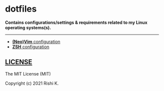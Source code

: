 # dotfiles

**Contains configurations/settings & requirements related to my Linux operating systems(s).**

---

- [**(Neo)Vim** configuration](https://github.com/CodesOfRishi/linux-gnu-conf/tree/main/.config/nvim)
- [**ZSH** configuration](https://github.com/CodesOfRishi/linux-gnu-conf/tree/main/.config/.zsh)

## [LICENSE](https://github.com/CodesOfRishi/linux-gnu-conf/blob/main/LICENSE)

The MIT License (MIT)

Copyright (c) 2021 Rishi K.
